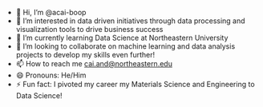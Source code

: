 - 👋 Hi, I’m @acai-boop
- 👀 I’m interested in data driven initiatives through data processing and visualization tools to drive business success
- 🌱 I’m currently learning Data Science at Northeastern University
- 💞️ I’m looking to collaborate on machine learning and data analysis projects to develop my skills even further!
- 📫 How to reach me cai.and@northeastern.edu
- 😄 Pronouns: He/Him
- ⚡ Fun fact: I pivoted my career my Materials Science and Engineering to Data Science!
